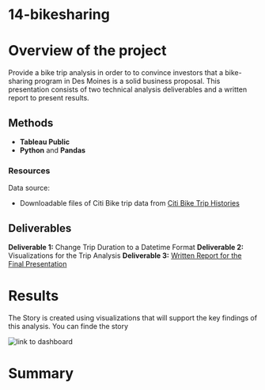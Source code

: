 # 14-bikesharing

# Overview of the project
Provide a bike trip analysis in order to to convince investors that a bike-sharing program in Des Moines is a solid business proposal. This presentation consists of two technical analysis deliverables and a written report to present results.

## Methods 
- **Tableau Public** 
- **Python** and **Pandas**
 

### Resources
Data source: 
- Downloadable files of Citi Bike trip data from [Citi Bike Trip Histories](https://www.citibikenyc.com/system-data) 


## Deliverables

__**Deliverable 1:**__ Change Trip Duration to a Datetime Format
__**Deliverable 2:**__ Visualizations for the Trip Analysis
__**Deliverable 3:**__ [Written Report for the Final Presentation](https://github.com/xenia-e/14-bikesharing/blob/main/README.md)

# Results
The Story is created using visualizations that will support the key findings of this analysis. You can finde the story 

![link to dashboard](https://public.tableau.com/app/profile/xenia.evdokimova/viz/Bikesharing_challenge_16320728889740/Bikesharing)

# Summary